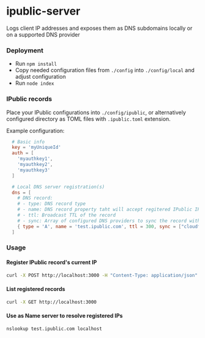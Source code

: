 # ipublic-server
Logs client IP addresses and exposes them as DNS subdomains locally or on a supported DNS provider

### Deployment

- Run `npm install`
- Copy needed configuration files from `./config` into `./config/local` and adjust configuration
- Run `node index`

### IPublic records

Place your IPublic configurations into `./config/ipublic`, or alternatively configured directory as TOML files with `.ipublic.toml` extension.

Example configuration:
```toml
  # Basic info
  key = 'myUniqueId'
  auth = [
    'myauthkey1',
    'myauthkey2',
    'myauthkey3'
  ]

  # Local DNS server registration(s)
  dns = [
    # DNS record:
    # - type: DNS record type
    # - name: DNS record property taht will accept regitered IPublic IP value
    # - ttl: Broadcast TTL of the record
    # - sync: Array of configured DNS providers to sync the record with (supported: "cloudflare")
    { type = 'A', name = 'test.ipublic.com', ttl = 300, sync = ["cloudflare"] }
  ]
```

### Usage

#### Register IPublic record's current IP

```sh
curl -X POST http://localhost:3000 -H "Content-Type: application/json" -d '{ "key": "myUniqueId", "auth": "tralala!" }'
```

#### List registered records

```sh
curl -X GET http://localhost:3000
```

#### Use as Name server to resolve registered IPs
```sh
nslookup test.ipublic.com localhost
```
